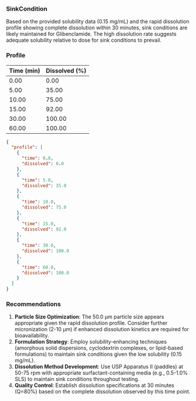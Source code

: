 ### SinkCondition
Based on the provided solubility data (0.15 mg/mL) and the rapid dissolution profile showing complete dissolution within 30 minutes, sink conditions are likely maintained for Glibenclamide. The high dissolution rate suggests adequate solubility relative to dose for sink conditions to prevail.

### Profile

| Time (min) | Dissolved (%) |
|------------|----------------|
| 0.00 | 0.00 |
| 5.00 | 35.00 |
| 10.00 | 75.00 |
| 15.00 | 92.00 |
| 30.00 | 100.00 |
| 60.00 | 100.00 |

```json
{
  "profile": [
    {
      "time": 0.0,
      "dissolved": 0.0
    },
    {
      "time": 5.0,
      "dissolved": 35.0
    },
    {
      "time": 10.0,
      "dissolved": 75.0
    },
    {
      "time": 15.0,
      "dissolved": 92.0
    },
    {
      "time": 30.0,
      "dissolved": 100.0
    },
    {
      "time": 60.0,
      "dissolved": 100.0
    }
  ]
}
```

### Recommendations
1. **Particle Size Optimization**: The 50.0 μm particle size appears appropriate given the rapid dissolution profile. Consider further micronization (2-10 μm) if enhanced dissolution kinetics are required for bioavailability.
2. **Formulation Strategy**: Employ solubility-enhancing techniques (amorphous solid dispersions, cyclodextrin complexes, or lipid-based formulations) to maintain sink conditions given the low solubility (0.15 mg/mL).
3. **Dissolution Method Development**: Use USP Apparatus II (paddles) at 50-75 rpm with appropriate surfactant-containing media (e.g., 0.5-1.0% SLS) to maintain sink conditions throughout testing.
4. **Quality Control**: Establish dissolution specifications at 30 minutes (Q=80%) based on the complete dissolution observed by this time point.
